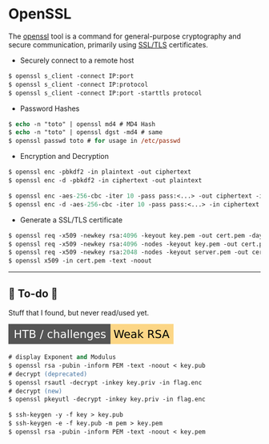# OpenSSL

<div class="row row-cols-lg-2"><div>

The [openssl](https://www.openssl.org/) tool is a command for general-purpose cryptography and secure communication, primarily using [SSL/TLS](/operating-systems/networking/protocols/ssl-tls.md) certificates.

* Securely connect to a remote host

```ps
$ openssl s_client -connect IP:port
$ openssl s_client -connect IP:protocol
$ openssl s_client -connect IP:port -starttls protocol
```

* Password Hashes

```ps
$ echo -n "toto" | openssl md4 # MD4 Hash
$ echo -n "toto" | openssl dgst -md4 # same
$ openssl passwd toto # for usage in /etc/passwd
```
</div><div>

* Encryption and Decryption

```ps
$ openssl enc -pbkdf2 -in plaintext -out ciphertext
$ openssl enc -d -pbkdf2 -in ciphertext -out plaintext
```

```ps
$ openssl enc -aes-256-cbc -iter 10 -pass pass:<...> -out ciphertext -in plaintext
$ openssl enc -d -aes-256-cbc -iter 10 -pass pass:<...> -in ciphertext -out plaintext
```

* Generate a SSL/TLS certificate

```ps
$ openssl req -x509 -newkey rsa:4096 -keyout key.pem -out cert.pem -days 365
$ openssl req -x509 -newkey rsa:4096 -nodes -keyout key.pem -out cert.pem -days 365
$ openssl req -x509 -newkey rsa:2048 -nodes -keyout server.pem -out cert.pem -sha256 -subj '/CN=xxx'
$ openssl x509 -in cert.pem -text -noout
```
</div></div>

<hr class="sep-both">

## 👻 To-do 👻

Stuff that I found, but never read/used yet.

<div class="row row-cols-lg-2"><div>

[![weak_rsa](../../_badges/htb-c/weak_rsa.svg)](https://app.hackthebox.com/challenges/Weak%20RSA)

```ps
# display Exponent and Modulus
$ openssl rsa -pubin -inform PEM -text -noout < key.pub
# decrypt (deprecated)
$ openssl rsautl -decrypt -inkey key.priv -in flag.enc
# decrypt (new)
$ openssl pkeyutl -decrypt -inkey key.priv -in flag.enc
```
</div><div>

```ps
$ ssh-keygen -y -f key > key.pub
$ ssh-keygen -e -f key.pub -m pem > key.pem
$ openssl rsa -pubin -inform PEM -text -noout < key.pem
```
</div></div>